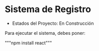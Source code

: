 <h1> Sistema de Registro</h1>

- Estados del Proyecto: En Construcción

Para ejecutar el sistema, debes poner: 

"""npm install react"""
